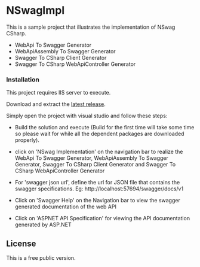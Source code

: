 # NSwagImpl

This is a sample project that illustrates the implementation of NSwag CSharp.

  - WebApi To Swagger Generator
  - WebApiAssembly To Swagger Generator
  - Swagger To CSharp Client Generator
  - Swagger To CSharp WebApiController Generator

### Installation

This project requires IIS server to execute.

Download and extract the [latest release](https://github.com/ajeets1971/NSwagImpl).

Simply open the project with visual studio and follow these steps:

 - Build the solution and execute (Build for the first time will take some time so please wait for while all the dependent packages are downloaded properly).
- click on 'NSwag Implementation' on the navigation bar to realize the WebApi To Swagger Generator, WebApiAssembly To Swagger Generator, Swagger To CSharp Client Generator and Swagger To CSharp WebApiController Generator 
- For 'swagger json url', define the url for JSON file that contains the swagger specifications. Eg: http://localhost:57694/swagger/docs/v1

 - Click on 'Swagger Help' on the Navigation bar to view the swagger generated documentation of the web API
    
 - Click on 'ASPNET API Specification' for viewing the API documentation generated by ASP.NET
 
License
----
This is a free public version.

